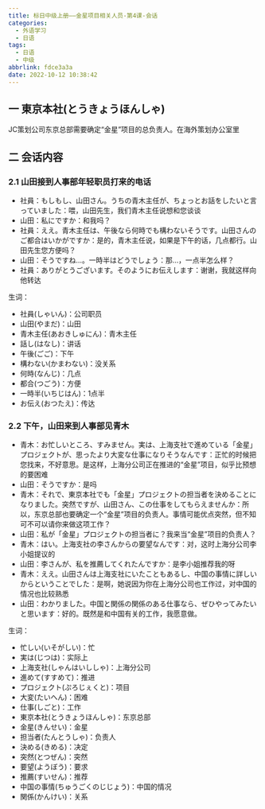 ```yaml
---
title: 标日中级上册——金星项目相关人员-第4课-会话
categories:
  - 外语学习
  - 日语
tags:
  - 日语
  - 中级
abbrlink: fdce3a3a
date: 2022-10-12 10:38:42
---
```

## 一 東京本社(とうきょうほんしゃ)

JC策划公司东京总部需要确定“金星”项目的总负责人。在海外策划办公室里

<!--more-->

## 二 会话内容

### 2.1 山田接到人事部年轻职员打来的电话

* 社員：もしもし、山田さん。うちの青木主任が、ちょっとお話をしたいと言っていました：喂，山田先生，我们青木主任说想和您谈谈
* 山田：私にですか：和我吗？
* 社員：ええ。青木主任は、午後なら何時でも構わないそうです。山田さんのご都合はいかがですか：是的，青木主任说，如果是下午的话，几点都行。山田先生您方便吗？
* 山田：そうですね…。一時半はどうでしょう：那...，一点半怎么样？
* 社員：ありがとうございます。そのようにお伝えします：谢谢，我就这样向他转达

生词：

* 社員(しゃいん)：公司职员
* 山田(やまだ)：山田
* 青木主任(あおきしゅにん)：青木主任
* 話し(はなし)：讲话
* 午後(ごご)：下午
* 構わない(かまわない)：没关系
* 何時(なんじ)：几点
* 都合(つごう)：方便
* 一時半(いちじはん)：1点半
* お伝え(おつたえ)：传达

 ### 2.2 下午，山田来到人事部见青木

* 青木：お忙しいところ、すみません。実は、上海支社で進めている「金星」プロジェクトが、思ったより大変な仕事になりそうなんです：正忙的时候把您找来，不好意思。是这样，上海分公司正在推进的“金星”项目，似乎比预想的要困难
* 山田：そうですか：是吗
* 青木：それで、東京本社でも「金星」プロジェクトの担当者を決めることになりました。突然ですが、山田さん、この仕事をしてもらえませんか：所以，东京总部也要确定一个“金星”项目的负责人。事情可能优点突然，但不知可不可以请你来做这项工作？
* 山田：私が「金星」プロジェクトの担当者に？我来当“金星”项目的负责人？
* 青木：はい。上海支社の李さんからの要望なんです：对，这时上海分公司李小姐提议的
* 山田：李さんが、私を推薦してくれたんですか：是李小姐推荐我的呀
* 青木：ええ。山田さんは上海支社にいたこともあるし、中国の事情に詳しいからということでした：是啊，她说因为你在上海分公司也工作过，对中国的情况也比较熟悉
* 山田：わかりました。中国と関係の関係のある仕事なら、ぜひやってみたいと思います：好的。既然是和中国有关的工作，我愿意做。

生词：

* 忙しい(いそがしい)：忙
* 実は(じつは)：实际上
* 上海支社(しゃんはいししゃ)：上海分公司
* 進めて(すすめて)：推进
* プロジェクト(ぷろじぇくと)：项目
* 大変(たいへん)：困难
* 仕事(しごと)：工作
* 東京本社(とうきょうほんしゃ)：东京总部
* 金星(きんせい)：金星
* 担当者(たんとうしゃ)：负责人
* 決める(きめる)：决定
* 突然(とつぜん)：突然
* 要望(ようぼう)：要求
* 推薦(すいせん)：推荐
* 中国の事情(ちゅうごくのじじょう)：中国的情况
* 関係(かんけい)：关系

